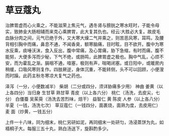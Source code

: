 # 草豆蔻丸



治脾胃虚而心火乘之，不能滋荣上焦元气，遇冬肾与膀胱之寒水旺时，子能令母实，致肺金大肠相辅而来克心乘脾胃，此大复其仇也。经云∶大胜必大复。故皮毛血脉分肉之间，元气已绝于外，又大寒大燥二气并乘之，则苦恶风寒，耳鸣，及腰背相引胸中而痛，鼻息不通，不闻香臭，额寒脑痛，目时眩，目不欲开。腹中为寒水反乘，痰唾沃沫，食入反出，腹中常痛，及心胃痛，胁下急缩，有时而痛，腹不能努，大便多泻而少秘，下气不绝，或肠鸣，此脾胃虚之极也。胸中气乱，心烦不安，而为霍乱之渐。膈咽不通，噎塞，极则有声，喘喝闭塞。或日阳中，或暖房内稍缓，口吸风寒则复作。四肢厥逆，身体沉重，不能转侧，头不可以回顾，小便溲而时躁。此药主秋冬寒凉大复气之药也。

泽泻（一分，小便数减半） 柴胡（二分或四分，须详胁痛多少用） 神曲 姜黄（以上各四分）当归身 生甘草 熟甘草 青皮（以上各六分） 桃仁（汤洗，去皮尖，七分） 白僵蚕 吴茱萸（汤洗去苦烈味，焙干） 益智仁 黄 陈皮 人参（以上各八分） 半夏（一钱，汤洗七次） 草豆蔻仁（一钱四分，面裹烧，面熟为度，去皮用仁） 麦 面（炒黄，一钱五分）

上件一十八味，同为细末，桃仁另研如泥，再同细末一处研匀，汤浸蒸饼为丸，如梧桐子大。每服三五十丸，熟白汤送下，旋斟酌多少。